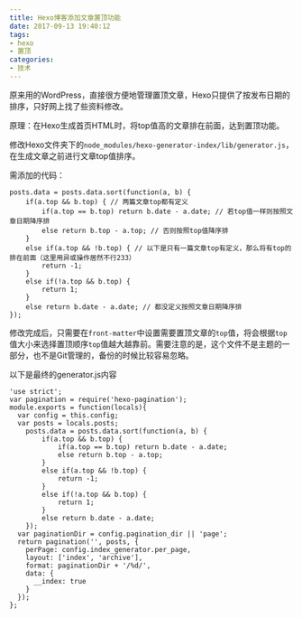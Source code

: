 ```yaml
---
title: Hexo博客添加文章置顶功能
date: 2017-09-13 19:40:12
tags:
- hexo
- 置顶
categories: 
- 技术
---
```

原来用的WordPress，直接很方便地管理置顶文章，Hexo只提供了按发布日期的排序，只好网上找了些资料修改。

原理：在Hexo生成首页HTML时，将top值高的文章排在前面，达到置顶功能。
<!-- more -->
修改Hexo文件夹下的`node_modules/hexo-generator-index/lib/generator.js`，在生成文章之前进行文章top值排序。

需添加的代码：
```
posts.data = posts.data.sort(function(a, b) {
    if(a.top && b.top) { // 两篇文章top都有定义
        if(a.top == b.top) return b.date - a.date; // 若top值一样则按照文章日期降序排
        else return b.top - a.top; // 否则按照top值降序排
    }
    else if(a.top && !b.top) { // 以下是只有一篇文章top有定义，那么将有top的排在前面（这里用异或操作居然不行233）
        return -1;
    }
    else if(!a.top && b.top) {
        return 1;
    }
    else return b.date - a.date; // 都没定义按照文章日期降序排
});
```
修改完成后，只需要在`front-matter`中设置需要置顶文章的`top`值，将会根据`top`值大小来选择置顶顺序`top`值越大越靠前。需要注意的是，这个文件不是主题的一部分，也不是Git管理的，备份的时候比较容易忽略。

以下是最终的generator.js内容
```
'use strict';
var pagination = require('hexo-pagination');
module.exports = function(locals){
  var config = this.config;
  var posts = locals.posts;
    posts.data = posts.data.sort(function(a, b) {
        if(a.top && b.top) {
            if(a.top == b.top) return b.date - a.date;
            else return b.top - a.top;
        }
        else if(a.top && !b.top) {
            return -1;
        }
        else if(!a.top && b.top) {
            return 1;
        }
        else return b.date - a.date;
    });
  var paginationDir = config.pagination_dir || 'page';
  return pagination('', posts, {
    perPage: config.index_generator.per_page,
    layout: ['index', 'archive'],
    format: paginationDir + '/%d/',
    data: {
      __index: true
    }
  });
};
```